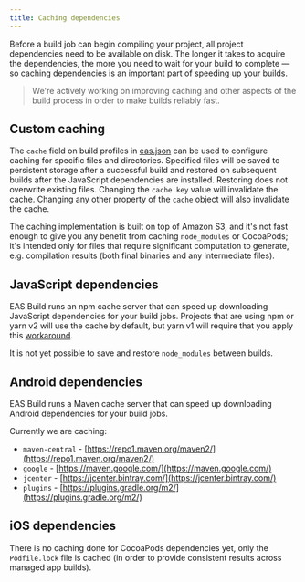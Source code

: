```yaml
---
title: Caching dependencies
---
```


Before a build job can begin compiling your project, all project dependencies need to be available on disk. The longer it takes to acquire the dependencies, the more you need to wait for your build to complete &mdash; so caching dependencies is an important part of speeding up your builds.

> We're actively working on improving caching and other aspects of the build process in order to make builds reliably fast.

## Custom caching

The `cache` field on build profiles in [eas.json](../build/eas-json) can be used to configure caching for specific files and directories. Specified files will be saved to persistent storage after a successful build and restored on subsequent builds after the JavaScript dependencies are installed. Restoring does not overwrite existing files. Changing the `cache.key` value will invalidate the cache. Changing any other property of the `cache` object will also invalidate the cache.

The caching implementation is built on top of Amazon S3, and it's not fast enough to give you any benefit from caching `node_modules` or CocoaPods; it's intended only for files that require significant computation to generate, e.g. compilation results (both final binaries and any intermediate files).

## JavaScript dependencies

EAS Build runs an npm cache server that can speed up downloading JavaScript dependencies for your build jobs. Projects that are using npm or yarn v2 will use the cache by default, but yarn v1 will require that you apply this [workaround](how-tos/#using-npm-cache-with-yarn-v1).

It is not yet possible to save and restore `node_modules` between builds.

## Android dependencies

EAS Build runs a Maven cache server that can speed up downloading Android dependencies for your build jobs.

Currently we are caching:
- `maven-central` - [https://repo1.maven.org/maven2/](https://repo1.maven.org/maven2/)
- `google` - [https://maven.google.com/](https://maven.google.com/)
- `jcenter` - [https://jcenter.bintray.com/](https://jcenter.bintray.com/)
- `plugins` - [https://plugins.gradle.org/m2/](https://plugins.gradle.org/m2/)


## iOS dependencies

There is no caching done for CocoaPods dependencies yet, only the `Podfile.lock` file is cached (in order to provide consistent results across managed app builds).

<br />
